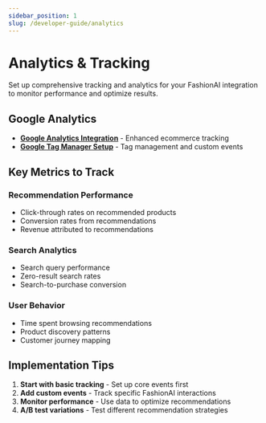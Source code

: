 ```yaml
---
sidebar_position: 1
slug: /developer-guide/analytics
---
```


# Analytics & Tracking

Set up comprehensive tracking and analytics for your FashionAI integration to monitor performance and optimize results.

## Google Analytics

- **[Google Analytics Integration](./google-analytics)** - Enhanced ecommerce tracking
- **[Google Tag Manager Setup](./google-tag-manager)** - Tag management and custom events

## Key Metrics to Track

### Recommendation Performance
- Click-through rates on recommended products
- Conversion rates from recommendations
- Revenue attributed to recommendations

### Search Analytics
- Search query performance
- Zero-result search rates
- Search-to-purchase conversion

### User Behavior
- Time spent browsing recommendations
- Product discovery patterns
- Customer journey mapping

## Implementation Tips

1. **Start with basic tracking** - Set up core events first
2. **Add custom events** - Track specific FashionAI interactions
3. **Monitor performance** - Use data to optimize recommendations
4. **A/B test variations** - Test different recommendation strategies